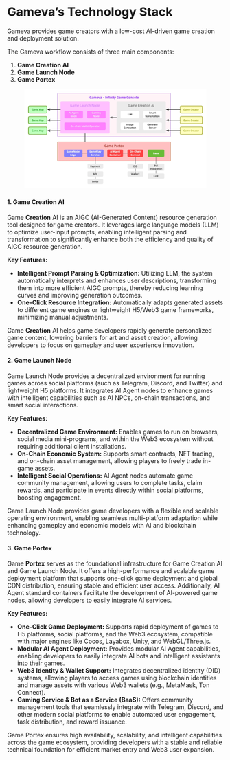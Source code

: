 # Gameva’s Technology Stack

Gameva provides game creators with a low-cost AI-driven game creation and deployment solution.

The Gameva workflow consists of three main components:

1. **Game Creation AI**
2. **Game Launch Node**
3. **Game Portex**

<figure><img src="../.gitbook/assets/image (1).png" alt=""><figcaption></figcaption></figure>

#### **1. Game Creation AI**

Game **Creation** AI is an AIGC (AI-Generated Content) resource generation tool designed for game creators. It leverages large language models (LLM) to optimize user-input prompts, enabling intelligent parsing and transformation to significantly enhance both the efficiency and quality of AIGC resource generation.

**Key Features:**

* **Intelligent Prompt Parsing & Optimization:** Utilizing LLM, the system automatically interprets and enhances user descriptions, transforming them into more efficient AIGC prompts, thereby reducing learning curves and improving generation outcomes.
* **One-Click Resource Integration:** Automatically adapts generated assets to different game engines or lightweight H5/Web3 game frameworks, minimizing manual adjustments.

Game **Creation** AI helps game developers rapidly generate personalized game content, lowering barriers for art and asset creation, allowing developers to focus on gameplay and user experience innovation.

#### **2. Game** Launch **Node**

Game Launch Node provides a decentralized environment for running games across social platforms (such as Telegram, Discord, and Twitter) and lightweight H5 platforms. It integrates AI Agent nodes to enhance games with intelligent capabilities such as AI NPCs, on-chain transactions, and smart social interactions.

**Key Features:**

* **Decentralized Game Environment:** Enables games to run on browsers, social media mini-programs, and within the Web3 ecosystem without requiring additional client installations.
* **On-Chain Economic System:** Supports smart contracts, NFT trading, and on-chain asset management, allowing players to freely trade in-game assets.
* **Intelligent Social Operations:** AI Agent nodes automate game community management, allowing users to complete tasks, claim rewards, and participate in events directly within social platforms, boosting engagement.

Game Launch Node provides game developers with a flexible and scalable operating environment, enabling seamless multi-platform adaptation while enhancing gameplay and economic models with AI and blockchain technology.

#### **3. Game Portex**

Game **Portex** serves as the foundational infrastructure for Game Creation AI and Game Launch Node. It offers a high-performance and scalable game deployment platform that supports one-click game deployment and global CDN distribution, ensuring stable and efficient user access. Additionally, AI Agent standard containers facilitate the development of AI-powered game nodes, allowing developers to easily integrate AI services.

**Key Features:**

* **One-Click Game Deployment:** Supports rapid deployment of games to H5 platforms, social platforms, and the Web3 ecosystem, compatible with major engines like Cocos, Layabox, Unity, and WebGL/Three.js.
* **Modular AI Agent Deployment:** Provides modular AI Agent capabilities, enabling developers to easily integrate AI bots and intelligent assistants into their games.
* **Web3 Identity & Wallet Support:** Integrates decentralized identity (DID) systems, allowing players to access games using blockchain identities and manage assets with various Web3 wallets (e.g., MetaMask, Ton Connect).
* **Gaming Service & Bot as a Service (BaaS):** Offers community management tools that seamlessly integrate with Telegram, Discord, and other modern social platforms to enable automated user engagement, task distribution, and reward issuance.

Game Portex ensures high availability, scalability, and intelligent capabilities across the game ecosystem, providing developers with a stable and reliable technical foundation for efficient market entry and Web3 user expansion.
